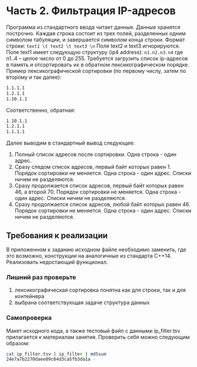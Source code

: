 # Часть 2. Фильтрация IP-адресов

Программа из стандартного ввода читает данные. Данные хранятся построчно. Каждая строка состоит из трех полей, разделенных одним символом табуляции, и завершается символом конца строки. Формат строки:
```text1 \t text2 \t text3 \n```
Поля text2 и text3 игнорируются. Поле text1 имеет следующую структуру (ip4 address):
```n1.n2.n3.n4```
где n1..4 – целое число от 0 до 255.
Требуется загрузить список ip-адресов в память и отсортировать их в обратном лексикографическом порядке. Пример лексикографической сортировки (по первому числу, затем по второму и так далее):

```bash
1.1.1.1 
1.2.1.1 
1.10.1.1
```

Соответственно, обратная:

```bash
1.10.1.1
1.2.1.1 
1.1.1.1
```

Далее выводим в стандартный вывод следующее:

1. Полный список адресов после сортировки. Одна строка - один адрес.
2. Сразу следом список адресов, первый байт которых равен 1. Порядок сортировки не меняется. Одна строка - один адрес. Списки ничем не разделяются.
3. Сразу продолжается список адресов, первый байт которых равен 46, а второй 70. Порядок сортировки не меняется. Одна строка - один адрес. Списки ничем не разделяются.
4. Сразу продолжается список адресов, любой байт которых равен 46. Порядок сортировки не меняется. Одна строка - один адрес. Списки ничем не разделяются.

## Требования к реализации

В приложенном к заданию исходном файле необходимо заменить, где это возможно, конструкции на аналогичные из стандарта С++14. Реализовать недостающий функционал.

### Лишний раз проверьте

1. лексикографическая сортировка понятна как для строки, так и для контейнера
2. выбрана соответствующая задаче структура данных

### Самопроверка

Макет исходного кода, а также тестовый файл с данными ip_filter.tsv прилагается к материалам занятия. Проверить себя можно следующим образом:

```bash
cat ip_filter.tsv | ip_filter | md5sum
24e7a7b2270daee89c64d3ca5fb3da1a -
```
